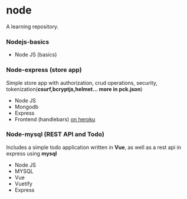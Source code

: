 # node
A learning repository.
### Nodejs-basics
 - Node JS (basics)
### Node-express (store app)
Simple store app with authorization, crud operations, security, tokenization(**csurf,bcryptjs,helmet... more in pck.json**)
 - Node JS
 - Mongodb
 - Express
 - Frontend (handlebars)
 [on heroku](https://peaceful-bayou-28064.herokuapp.com/)

### Node-mysql (REST API and Todo)
Includes a simple todo application written in **Vue**, as well as a rest api in express using **mysql**
- Node JS
- MYSQL
- Vue
- Vuetify
- Express
